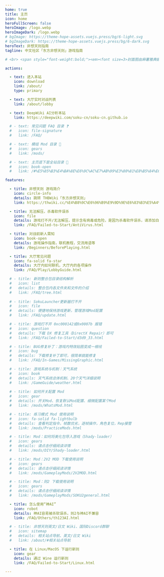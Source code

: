 ```yaml
---
home: true
title: 主页
icon: home
heroFullScreen: false
heroImage: /logo.webp
heroImageDark: /logo.webp
# bgImage: https://theme-hope-assets.vuejs.press/bg/6-light.svg
# bgImageDark: https://theme-hope-assets.vuejs.press/bg/6-dark.svg
heroText: 非想天则指南
tagline: 中文社区「东方非想天则」游戏指南

# <br> <span style="font-weight:bold;"><em><font size=3>封面图由麻薯雅典娜(QQ 1701273028)绘制💖</font><br>

actions:

  - text: 进入本站
    icon: download
    link: /about/
    type: primary

  - text: 大厅实时对战列表
    link: /about/lobby

  - text: DeepWiki AI分析本站
    link: https://deepwiki.com/soku-cn/soku-cn.github.io

  # - text: 常见问题 FAQ 目录 ❓
  #   icon: file-signature
  #   link: /FAQ/

  # - text: 模组 Mod 目录 👀
  #   icon: gears
  #   link: /mods/

  # - text: 主页底下是全站目录 📂
  #   icon: book-open
  #   link: /#%E5%85%B3%E4%BA%8E%E6%9C%AC%E7%AB%99%E3%80%81%E8%B5%84%E6%BA%90%E4%B8%8B%E8%BD%BD

features:

  - title: 非想天则 游戏简介
    icon: circle-info
    details: 跳转 THBWiki「东方非想天则」
    link: https://thwiki.cc/%E4%B8%9C%E6%96%B9%E9%9D%9E%E6%83%B3%E5%A4%A9%E5%88%99

  - title: 无法解压，杀毒软件误杀
    icon: file
    details: 游戏打不开/无法解压，提示含有病毒或危险，是因为杀毒软件误杀，请添加白名单信任
    link: /FAQ/Failed-to-Start/AntiVirus.html

  - title: 对战前新人需知
    icon: book-open
    details: 游戏操作指南，联机教程，交流用语等
    link: /Beginners/BeforePlaying.html

  - title: 大厅常见问题
    icon: fa-solid fa-star
    details: 大厅内如何联机，大厅内的各项操作
    link: /FAQ/Play/LobbyGuide.html

  # - title: 新则整合包目录结构解析
  #   icon: list
  #   details: 整合包内各文件夹和文件的介绍
  #   link: /FAQ/tree.html
    
  # - title: SokuLauncher更新器打不开
  #   icon: file
  #   details: 便捷地保持游戏更新，管理游戏Mod配置
  #   link: /FAQ/update.html

  # - title: 游戏打不开 0xc000142或0x0007b 报错
  #   icon: question
  #   details: 下载 DX 修复工具（DirectX Repair）即可
  #   link: /FAQ/Failed-to-Start/d3d9_33.html

  # - title: BUG修复补丁：游戏内特效贴图变成一根线
  #   icon: bug
  #   details: 下载修复补丁即可，很简单就能修复
  #   link: /FAQ/In-Games/MissingGraphic.html

  # - title: 游戏系统与机制：天气系统
  #   icon: book
  #   details: 天气系统总体机制、20个天气详细说明
  #   link: /GameGuide/weather.html
    
  # - title: 如何开关配置 Mod
  #   icon: gear
  #   details: 开关Mod、恢复默认Mod配置、细微配置某个Mod
  #   link: /mods/WhatsMod.html

  # - title: 练习模式 Mod 使用说明
  #   icon: fa-solid fa-lightbulb
  #   details: 查看判定指令，帧数优劣，逐帧操作，角色复位，Rep接管
  #   link: /mods/PracticeMods.html

  # - title: Mod：如何将美化包导入游戏（Shady-loader）
  #   icon: gears
  #   details: 请点击仔细阅读详情
  #   link: /mods/DIY/Shady-loader.html

  # - title: Mod：2V2 MOD 下载使用说明
  #   icon: gears
  #   details: 请点击仔细阅读详情
  #   link: /mods/GameplayMods/2V2MOD.html

  # - title: Mod：则2 下载使用说明
  #   icon: gears
  #   details: 请点击仔细阅读详情
  #   link: /mods/GameplayMods/SOKU2general.html

  - title: 怎么使用“神AI”
    icon: robot
    details: 神AI容易被杀软误杀，则2与神AI不兼容
    link: /FAQ/Others/th123AI.html

  # - title: 非想天则英文/日文 Wiki、国际Discord群聊
  #   icon: sitemap
  #   details: 相关站点导航、英文/日文 Wiki
  #   link: /about/#相关站点导航

  - title: 在 Linux/MacOS 下运行新则
    icon: gear
    details: 通过 Wine 运行新则
    link: /FAQ/Failed-to-Start/Linux.html

---
```

